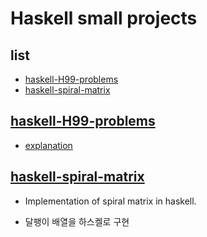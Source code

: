 
# Haskell small projects

## list
- [haskell-H99-problems](#haskell-H99-problems)
- [haskell-spiral-matrix](#haskell-spiral-matrix)

## [haskell-H99-problems](./haskell-H99-problems)

- [explanation](https://wiki.haskell.org/H-99:_Ninety-Nine_Haskell_Problems)

## [haskell-spiral-matrix](./haskell-spiral-matrix)

- Implementation of spiral matrix in haskell.

- 달팽이 배열을 하스켈로 구현
